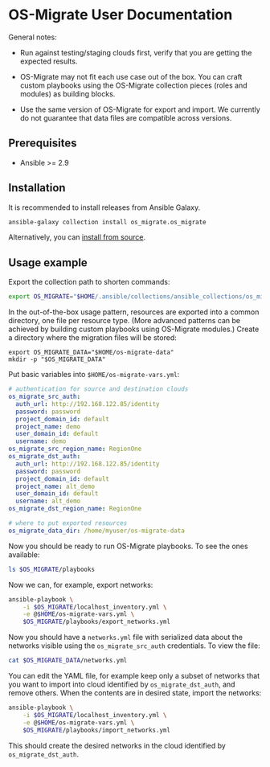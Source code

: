 OS-Migrate User Documentation
=============================

General notes:

* Run against testing/staging clouds first, verify that you are
  getting the expected results.

* OS-Migrate may not fit each use case out of the box. You can craft
  custom playbooks using the OS-Migrate collection pieces (roles and
  modules) as building blocks.

* Use the same version of OS-Migrate for export and import. We
  currently do not guarantee that data files are compatible across
  versions.


Prerequisites
-------------

* Ansible >= 2.9


Installation
------------

It is recommended to install releases from Ansible Galaxy.

```bash
ansible-galaxy collection install os_migrate.os_migrate
```

Alternatively, you can [install from source](install-from-source.md).



Usage example
-------------

Export the collection path to shorten commands:

```bash
export OS_MIGRATE="$HOME/.ansible/collections/ansible_collections/os_migrate/os_migrate"
```

In the out-of-the-box usage pattern, resources are exported into a
common directory, one file per resource type. (More advanced patterns
can be achieved by building custom playbooks using OS-Migrate
modules.) Create a directory where the migration files will be stored:

```
export OS_MIGRATE_DATA="$HOME/os-migrate-data"
mkdir -p "$OS_MIGRATE_DATA"
```

Put basic variables into `$HOME/os-migrate-vars.yml`:

```yaml
# authentication for source and destination clouds
os_migrate_src_auth:
  auth_url: http://192.168.122.85/identity
  password: password
  project_domain_id: default
  project_name: demo
  user_domain_id: default
  username: demo
os_migrate_src_region_name: RegionOne
os_migrate_dst_auth:
  auth_url: http://192.168.122.85/identity
  password: password
  project_domain_id: default
  project_name: alt_demo
  user_domain_id: default
  username: alt_demo
os_migrate_dst_region_name: RegionOne

# where to put exported resources
os_migrate_data_dir: /home/myuser/os-migrate-data
```

Now you should be ready to run OS-Migrate playbooks. To see the ones
available:

```bash
ls $OS_MIGRATE/playbooks
```

Now we can, for example, export networks:

```bash
ansible-playbook \
    -i $OS_MIGRATE/localhost_inventory.yml \
    -e @$HOME/os-migrate-vars.yml \
    $OS_MIGRATE/playbooks/export_networks.yml
```

Now you should have a `networks.yml` file with serialized data about
the networks visible using the `os_migrate_src_auth` credentials. To view the
file:

```bash
cat $OS_MIGRATE_DATA/networks.yml
```

You can edit the YAML file, for example keep only a subset of networks
that you want to import into cloud identified by `os_migrate_dst_auth`, and
remove others. When the contents are in desired state, import the networks:

```bash
ansible-playbook \
    -i $OS_MIGRATE/localhost_inventory.yml \
    -e @$HOME/os-migrate-vars.yml \
    $OS_MIGRATE/playbooks/import_networks.yml
```

This should create the desired networks in the cloud identified by
`os_migrate_dst_auth`.
